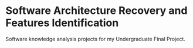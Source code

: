 # Software Architecture Recovery and Features Identification
Software knowledge analysis projects for my Undergraduate Final Project.
